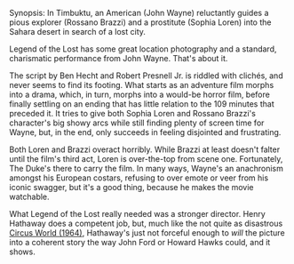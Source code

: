 Synopsis: In Timbuktu, an American (John Wayne) reluctantly guides a pious explorer (Rossano Brazzi) and a prostitute (Sophia Loren) into the Sahara desert in search of a lost city.

Legend of the Lost has some great location photography and a standard, charismatic performance from John Wayne. That's about it.

The script by Ben Hecht and Robert Presnell Jr. is riddled with clichés, and never seems to find its footing. What starts as an adventure film morphs into a drama, which, in turn, morphs into a would-be horror film, before finally settling on an ending that has little relation to the 109 minutes that preceded it. It tries to give both Sophia Loren and Rossano Brazzi's character's big showy arcs while still finding plenty of screen time for Wayne, but, in the end, only succeeds in feeling disjointed and frustrating.

Both Loren and Brazzi overact horribly. While Brazzi at least doesn't falter until the film's third act, Loren is over-the-top from scene one. Fortunately, The Duke's there to carry the film. In many ways, Wayne's an anachronism amongst his European costars, refusing to over emote or veer from his iconic swagger, but it's a good thing, because he makes the movie watchable. 

What Legend of the Lost really needed was a stronger director. Henry Hathaway does a competent job, but, much like the not quite as disastrous <a href="/browse/reviews/circus-world-1964/">Circus World (1964)</a>, Hathaway's just not forceful enough to <em>will</em> the picture into a coherent story the way John Ford or Howard Hawks could, and it shows.
